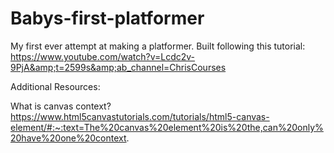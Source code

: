 # Babys-first-platformer
My first ever attempt at making a platformer. Built following this tutorial: https://www.youtube.com/watch?v=Lcdc2v-9PjA&amp;t=2599s&amp;ab_channel=ChrisCourses


Additional Resources:

What is canvas context?
https://www.html5canvastutorials.com/tutorials/html5-canvas-element/#:~:text=The%20canvas%20element%20is%20the,can%20only%20have%20one%20context.